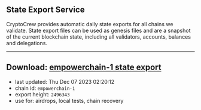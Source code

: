 ## State Export Service
CryptoCrew provides automatic daily state exports for all chains we validate. State export files can be used as genesis files and are a snapshot of the current blockchain state, including all validators, accounts, balances and delegations.

---
**Download: [empowerchain-1 state export](https://dl.ccvalidators.com/SERVICE/empowerchain/empowerchain-1_export_2496343.json)**
---

- last updated: Thu Dec 07 2023 02:20:12
- chain id: `empowerchain-1`
- export height: `2496343`
- use for: airdrops, local tests, chain recovery
